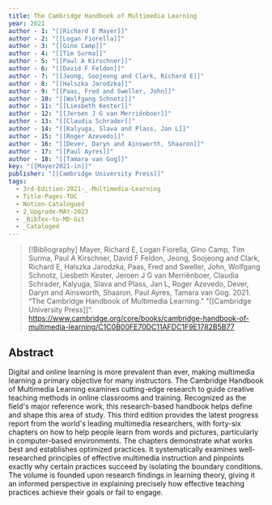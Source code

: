 ```yaml
---
title: The Cambridge Handbook of Multimedia Learning
year: 2021
author - 1: "[[Richard E Mayer]]"
author - 2: "[[Logan Fiorella]]"
author - 3: "[[Gino Camp]]"
author - 4: "[[Tim Surma]]"
author - 5: "[[Paul A Kirschner]]"
author - 6: "[[David F Feldon]]"
author - 7: "[[Jeong, Soojeong and Clark, Richard E]]"
author - 8: "[[Halszka Jarodzka]]"
author - 9: "[[Paas, Fred and Sweller, John]]"
author - 10: "[[Wolfgang Schnotz]]"
author - 11: "[[Liesbeth Kester]]"
author - 12: "[[Jeroen J G van Merriënboer]]"
author - 13: "[[Claudia Schrader]]"
author - 14: "[[Kalyuga, Slava and Plass, Jan L]]"
author - 15: "[[Roger Azevedo]]"
author - 16: "[[Dever, Daryn and Ainsworth, Shaaron]]"
author - 17: "[[Paul Ayres]]"
author - 18: "[[Tamara van Gog]]"
key: "[[Mayer2021-in]]"
publisher: "[[Cambridge University Press]]"
tags:
  - 3rd-Edition-2021-_-Multimedia-Learning
  - Title-Pages-TOC
  - Notion-Catalogued
  - 2_Upgrade-MAY-2023
  - _BibTex-to-MD-Git
  - _Cataloged
---
```


> [!Bibliography]
> Mayer, Richard E, Logan Fiorella, Gino Camp, Tim Surma, Paul A Kirschner, David F Feldon, Jeong, Soojeong and Clark, Richard E, Halszka Jarodzka, Paas, Fred and Sweller, John, Wolfgang Schnotz, Liesbeth Kester, Jeroen J G van Merriënboer, Claudia Schrader, Kalyuga, Slava and Plass, Jan L, Roger Azevedo, Dever, Daryn and Ainsworth, Shaaron, Paul Ayres, Tamara van Gog. 2021. “The Cambridge Handbook of Multimedia Learning.” "[[Cambridge University Press]]". https://www.cambridge.org/core/books/cambridge-handbook-of-multimedia-learning/C1C0B00FE70DC11AFDC1F9E1782B5B77

## Abstract
Digital and online learning is more prevalent than ever, making multimedia learning a primary objective for many instructors. The Cambridge Handbook of Multimedia Learning examines cutting-edge research to guide creative teaching methods in online classrooms and training. Recognized as the field's major reference work, this research-based handbook helps define and shape this area of study. This third edition provides the latest progress report from the world's leading multimedia researchers, with forty-six chapters on how to help people learn from words and pictures, particularly in computer-based environments. The chapters demonstrate what works best and establishes optimized practices. It systematically examines well-researched principles of effective multimedia instruction and pinpoints exactly why certain practices succeed by isolating the boundary conditions. The volume is founded upon research findings in learning theory, giving it an informed perspective in explaining precisely how effective teaching practices achieve their goals or fail to engage.